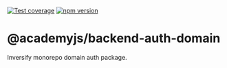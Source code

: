 [![Test coverage](https://codecov.io/gh//notaphplover/academy-manager/branch/main/graph/badge.svg?flag=%40academyjs%2Fbackend-auth-domain)](https://codecov.io/gh//notaphplover/academy-manager/branch/main/graph/badge.svg?flag=%40academyjs%2Fbackend-auth-domain)
[![npm version](https://img.shields.io/github/package-json/v//notaphplover/academy-manager?filename=packages%2Fbackend%2Fauth%2Fdomain%2Fpackage.json&style=plastic)](https://www.npmjs.com/package/@academyjs/backend-auth-domain)

# @academyjs/backend-auth-domain

Inversify monorepo domain auth package.
